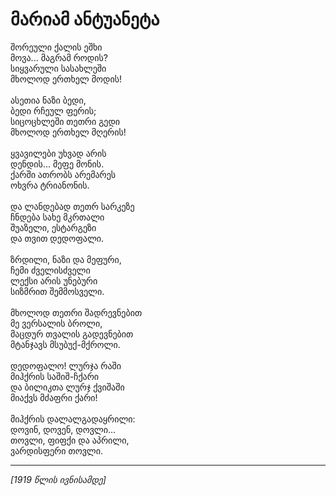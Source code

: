 # მარიამ ანტუანეტა

შორეული ქალის ეშხი\
მოვა... მაგრამ როდის?\
სიყვარული სასახლეში\
მხოლოდ ერთხელ მოდის!\
\
ასეთია ნაზი ბედი,\
ბედი რჩეულ ფერის;\
სიცოცხლეში თეთრი გედი\
მხოლოდ ერთხელ მღერის!\
\
ყვავილები უხვად არის\
დენდის... მეფე მონის.\
ქარში ათრობს არემარეს\
ოხვრა ტრიანონის.\
\
და ლანდებად თეთრ სარკეზე\
ჩნდება სახე მკრთალი\
შუაზელი, ესტარგეზი\
და თვით დედოფალი.\
\
ზრდილი, ნაზი და მეფური,\
ჩემი ძველისძველი\
ლექსი არის უნებური\
სიზმრით შემმოსველი.\
\
მხოლოდ თეთრი შადრევნებით\
მე ვერსალის ბროლი,\
მაცდურ თვალის გადევნებით\
მტანჯავს მსუბუქ-მქროლი.\
\
დედოფალო! ლურჯა რაში\
მიჰქრის საშიშ-ჩქარი\
და ბილიკთა ლურჯ ქვიშაში\
მიაქვს მძაფრი ქარი!\
\
მიჰქრის დალალგადაყრილი:\
დოვინ, დოვენ, დოვლი...\
თოვლი, ფიფქი და აპრილი,\
ვარდისფერი თოვლი.

***

_\[1919 წლის ივნისამდე]_
